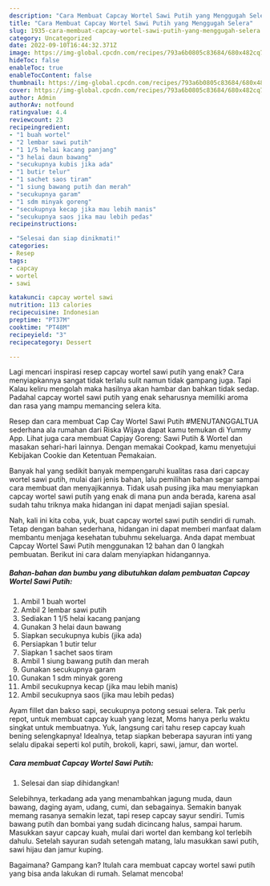```yaml
---
description: "Cara Membuat Capcay Wortel Sawi Putih yang Menggugah Selera"
title: "Cara Membuat Capcay Wortel Sawi Putih yang Menggugah Selera"
slug: 1935-cara-membuat-capcay-wortel-sawi-putih-yang-menggugah-selera
category: Uncategorized
date: 2022-09-10T16:44:32.371Z
image: https://img-global.cpcdn.com/recipes/793a6b0805c83684/680x482cq70/capcay-wortel-sawi-putih-foto-resep-utama.jpg
hideToc: false
enableToc: true
enableTocContent: false
thumbnail: https://img-global.cpcdn.com/recipes/793a6b0805c83684/680x482cq70/capcay-wortel-sawi-putih-foto-resep-utama.jpg
cover: https://img-global.cpcdn.com/recipes/793a6b0805c83684/680x482cq70/capcay-wortel-sawi-putih-foto-resep-utama.jpg
author: Admin
authorAv: notfound
ratingvalue: 4.4
reviewcount: 23
recipeingredient:
- "1 buah wortel"
- "2 lembar sawi putih"
- "1 1/5 helai kacang panjang"
- "3 helai daun bawang"
- "secukupnya kubis jika ada"
- "1 butir telur"
- "1 sachet saos tiram"
- "1 siung bawang putih dan merah"
- "secukupnya garam"
- "1 sdm minyak goreng"
- "secukupnya kecap jika mau lebih manis"
- "secukupnya saos jika mau lebih pedas"
recipeinstructions:

- "Selesai dan siap dinikmati!"
categories:
- Resep
tags:
- capcay
- wortel
- sawi

katakunci: capcay wortel sawi 
nutrition: 113 calories
recipecuisine: Indonesian
preptime: "PT37M"
cooktime: "PT48M"
recipeyield: "3"
recipecategory: Dessert

---
```



Lagi mencari inspirasi resep capcay wortel sawi putih yang enak? Cara menyiapkannya sangat tidak terlalu sulit namun tidak gampang juga. Tapi Kalau keliru mengolah maka hasilnya akan hambar dan bahkan tidak sedap. Padahal capcay wortel sawi putih yang enak seharusnya memiliki aroma dan rasa yang mampu memancing selera kita.


Resep dan cara membuat Cap Cay Wortel Sawi Putih #MENUTANGGALTUA sederhana ala rumahan dari Riska Wijaya dapat kamu temukan di Yummy App. Lihat juga cara membuat Capjay Goreng: Sawi Putih &amp; Wortel dan masakan sehari-hari lainnya. Dengan memakai Cookpad, kamu menyetujui Kebijakan Cookie dan Ketentuan Pemakaian.

Banyak hal yang sedikit banyak mempengaruhi kualitas rasa dari capcay wortel sawi putih, mulai dari jenis bahan, lalu pemilihan bahan segar sampai cara membuat dan menyajikannya. Tidak usah pusing jika mau menyiapkan capcay wortel sawi putih yang enak di mana pun anda berada, karena asal sudah tahu triknya maka hidangan ini dapat menjadi sajian spesial.


Nah, kali ini kita coba, yuk, buat capcay wortel sawi putih sendiri di rumah. Tetap dengan bahan sederhana, hidangan ini dapat memberi manfaat dalam membantu menjaga kesehatan tubuhmu sekeluarga. Anda dapat membuat Capcay Wortel Sawi Putih menggunakan 12 bahan dan 0 langkah pembuatan. Berikut ini cara dalam menyiapkan hidangannya.

<!--inarticleads1-->

##### Bahan-bahan dan bumbu yang dibutuhkan dalam pembuatan Capcay Wortel Sawi Putih:

1. Ambil 1 buah wortel
1. Ambil 2 lembar sawi putih
1. Sediakan 1 1/5 helai kacang panjang
1. Gunakan 3 helai daun bawang
1. Siapkan secukupnya kubis (jika ada)
1. Persiapkan 1 butir telur
1. Siapkan 1 sachet saos tiram
1. Ambil 1 siung bawang putih dan merah
1. Gunakan secukupnya garam
1. Gunakan 1 sdm minyak goreng
1. Ambil secukupnya kecap (jika mau lebih manis)
1. Ambil secukupnya saos (jika mau lebih pedas)


Ayam fillet dan bakso sapi, secukupnya potong sesuai selera. Tak perlu repot, untuk membuat capcay kuah yang lezat, Moms hanya perlu waktu singkat untuk membuatnya. Yuk, langsung cari tahu resep capcay kuah bening selengkapnya! Idealnya, tetap siapkan beberapa sayuran inti yang selalu dipakai seperti kol putih, brokoli, kapri, sawi, jamur, dan wortel. 

<!--inarticleads2-->

##### Cara membuat Capcay Wortel Sawi Putih:


1. Selesai dan siap dihidangkan!

Selebihnya, terkadang ada yang menambahkan jagung muda, daun bawang, daging ayam, udang, cumi, dan sebagainya. Semakin banyak memang rasanya semakin lezat, tapi resep capcay sayur sendiri. Tumis bawang putih dan bombai yang sudah dicincang halus, sampai harum. Masukkan sayur capcay kuah, mulai dari wortel dan kembang kol terlebih dahulu. Setelah sayuran sudah setengah matang, lalu masukkan sawi putih, sawi hijau dan jamur kuping. 

Bagaimana? Gampang kan? Itulah cara membuat capcay wortel sawi putih yang bisa anda lakukan di rumah. Selamat mencoba!
